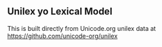 Unilex yo Lexical Model
----------------------

This is built directly from Unicode.org unilex data at
https://github.com/unicode-org/unilex
